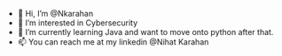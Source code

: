 - 👋 Hi, I’m @Nkarahan
- 👀 I’m interested in Cybersecurity
- 🌱 I’m currently learning Java and want to move onto python after that.
- 📫 You can reach me at my linkedin @Nihat Karahan

<!---
Nkarahan/Nkarahan is a ✨ special ✨ repository because its `README.md` (this file) appears on your GitHub profile.
You can click the Preview link to take a look at your changes.
--->
